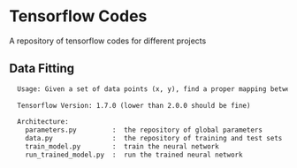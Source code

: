# Tensorflow Codes

A repository of tensorflow codes for different projects

## Data Fitting
```txt
  Usage: Given a set of data points (x, y), find a proper mapping between x and y.
    
  Tensorflow Version: 1.7.0 (lower than 2.0.0 should be fine)
    
  Architecture:
    parameters.py         :  the repository of global parameters
    data.py               :  the repository of training and test sets
    train_model.py        :  train the neural network
    run_trained_model.py  :  run the trained neural network
```
